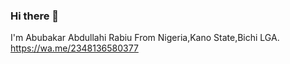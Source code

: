 ### Hi there 👋

I'm Abubakar Abdullahi Rabiu From Nigeria,Kano State,Bichi LGA.
https://wa.me/2348136580377
